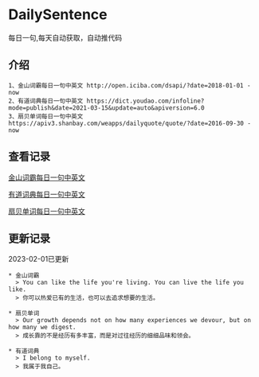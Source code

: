 # DailySentence

每日一句,每天自动获取，自动推代码

## 介绍

```
1、金山词霸每日一句中英文 http://open.iciba.com/dsapi/?date=2018-01-01 - now
2、有道词典每日一句中英文 https://dict.youdao.com/infoline?mode=publish&date=2021-03-15&update=auto&apiversion=6.0
3、扇贝单词每日一句中英文 https://apiv3.shanbay.com/weapps/dailyquote/quote/?date=2016-09-30 - now
```

## 查看记录

[金山词霸每日一句中英文](./data/iciba/)

[有道词典每日一句中英文](./data/youdao/)

[扇贝单词每日一句中英文](./data/shanbay/)

## 更新记录
2023-02-01已更新 
```
* 金山词霸
  > You can like the life you're living. You can live the life you like.
  > 你可以热爱已有的生活，也可以去追求想要的生活。

* 扇贝单词
  > Our growth depends not on how many experiences we devour, but on how many we digest.
  > 成长靠的不是经历有多丰富，而是对过往经历的细细品味和领会。

* 有道词典
  > I belong to myself.
  > 我属于我自己。

```
